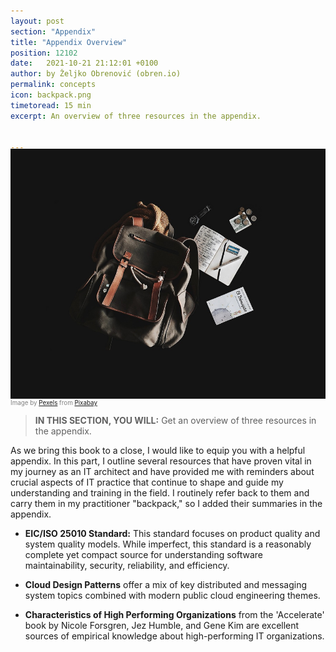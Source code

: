 ```yaml
---
layout: post
section: "Appendix"
title: "Appendix Overview"
position: 12102
date:   2021-10-21 21:12:01 +0100
author: by Željko Obrenović (obren.io)
permalink: concepts
icon: backpack.png
timetoread: 15 min
excerpt: An overview of three resources in the appendix.


---
```

<img style="margin-top: -20px; width: 100%; height: 400px; object-fit: cover"
src="assets/images/arch/backpack-gc5da70386_1280.jpg">
<div style="font-size: 70%; margin-top: -16px; color: grey; margin-bottom: 12px">
Image by <a href="https://pixabay.com/users/pexels-2286921/?utm_source=link-attribution&utm_medium=referral&utm_campaign=image&utm_content=1839705">Pexels</a> from <a href="https://pixabay.com//?utm_source=link-attribution&utm_medium=referral&utm_campaign=image&utm_content=1839705">Pixabay</a>
</div>
<style>
    h1 {
        font-size: 210%;
    }
</style>

> **IN THIS SECTION, YOU WILL:** Get an overview of three resources in the appendix.

As we bring this book to a close, I would like to equip you with a helpful appendix. In this part, I outline several resources that have proven vital in my journey as an IT architect and have provided me with reminders about crucial aspects of IT practice that continue to shape and guide my understanding and training in the field. I routinely refer back to them and carry them in my practitioner "backpack," so I added their summaries in the appendix.

* **EIC/ISO 25010 Standard:** This standard focuses on product quality and system quality models. While imperfect, this standard is a reasonably complete yet compact source for understanding software maintainability, security, reliability, and efficiency. 

* **Cloud Design Patterns** offer a mix of key distributed and messaging system topics combined with modern public cloud engineering themes.

* **Characteristics of High Performing Organizations** from the 'Accelerate' book by
Nicole Forsgren, Jez Humble, and Gene Kim are excellent sources of empirical knowledge about high-performing IT organizations.

